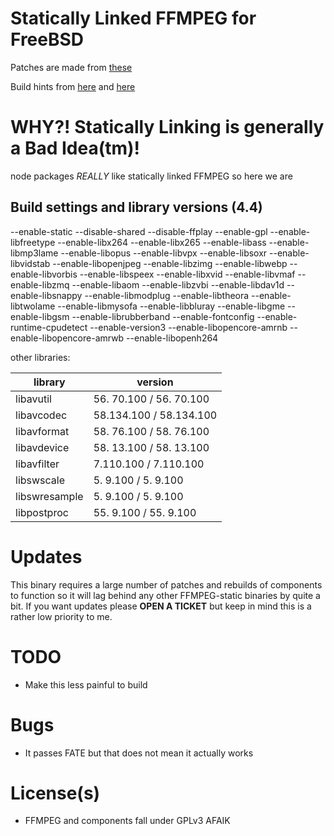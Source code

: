 # Statically Linked FFMPEG for FreeBSD

Patches are made from [these](https://www.freshports.org/multimedia/ffmpeg/)

Build hints from [here](https://github.com/zimbatm/ffmpeg-static) and [here](https://github.com/markus-perl/ffmpeg-build-script)

# WHY?! Statically Linking is generally a Bad Idea(tm)!
node packages *REALLY* like statically linked FFMPEG so here we are

## Build settings and library versions (4.4)
--enable-static --disable-shared --disable-ffplay --enable-gpl --enable-libfreetype --enable-libx264 --enable-libx265 --enable-libass --enable-libmp3lame --enable-libopus --enable-libvpx --enable-libsoxr --enable-libvidstab --enable-libopenjpeg --enable-libzimg --enable-libwebp --enable-libvorbis --enable-libspeex --enable-libxvid --enable-libvmaf --enable-libzmq --enable-libaom --enable-libzvbi --enable-libdav1d --enable-libsnappy --enable-libmodplug --enable-libtheora --enable-libtwolame --enable-libmysofa --enable-libbluray --enable-libgme --enable-libgsm --enable-librubberband --enable-fontconfig --enable-runtime-cpudetect  --enable-version3 --enable-libopencore-amrnb --enable-libopencore-amrwb --enable-libopenh264 

other libraries:

| library | version |
| --- | --- |
| libavutil   |   56. 70.100 / 56. 70.100 |
| libavcodec   |  58.134.100 / 58.134.100
| libavformat   | 58. 76.100 / 58. 76.100
| libavdevice   | 58. 13.100 / 58. 13.100
| libavfilter   |  7.110.100 /  7.110.100
| libswscale    |  5.  9.100 /  5.  9.100
| libswresample |  5.  9.100 /  5.  9.100
| libpostproc   | 55.  9.100 / 55.  9.100

# Updates

This binary requires a large number of patches and rebuilds of components to function so it will lag behind any other FFMPEG-static binaries by quite a bit. If you want updates please **OPEN A TICKET** but keep in mind this is a rather low priority to me.

# TODO

 - Make this less painful to build
 
# Bugs

 - It passes FATE but that does not mean it actually works

# License(s)

 - FFMPEG and components fall under GPLv3 AFAIK 

